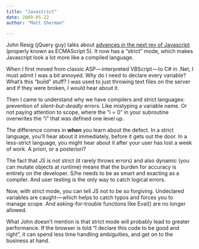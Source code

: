 ```yaml
---
title: "Javastrict"
date: 2009-05-22
author: "Matt Sherman"

---
```


John Resig (jQuery guy) talks about [advances in the next rev of Javascript](http://ejohn.org/blog/ecmascript-5-strict-mode-json-and-more/) (properly known as ECMAScript 5). It now has a “strict” mode, which makes Javascript look a lot more like a compiled language.

When I first moved from classic ASP — interpreted VBScript — to C# in .Net, I must admit I was a bit annoyed. Why do I need to declare every variable? What’s this “build” stuff? I was used to just throwing text files on the server and if they were broken, I would hear about it.

Then I came to understand why we have compilers and strict languages: prevention of _silent-but-deadly_ errors. Like mistyping a variable name. Or not paying attention to scope, where the “i = 0” in your subroutine overwrites the “i” that was defined one level up.

The difference comes in **when** you learn about the defect. In a strict language, you’ll hear about it immediately, before it gets out the door. In a less-strict language, you might hear about it after your user has lost a week of work. A priori, or a posteriori?

The fact that JS is not strict (it rarely throws errors) and also dynamic (you can mutate objects at runtime) means that the burden for accuracy is entirely on the developer. S/he needs to be as smart and exacting as a compiler. And user testing is the only way to catch logical errors.

Now, with strict mode, you can tell JS not to be so forgiving. Undeclared variables are caught — which helps to catch typos and forces you to manage scope. And asking-for-trouble functions like Eval() are no longer allowed.

What John doesn’t mention is that strict mode will probably lead to greater performance. If the browser is told “I declare this code to be good and right”, it can spend less time handling ambiguities, and get on to the business at hand.
